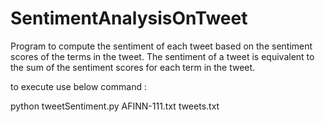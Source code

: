 SentimentAnalysisOnTweet
========================

Program to compute the sentiment of each tweet based on the sentiment scores of the terms in the tweet. The sentiment of a tweet is equivalent to the sum of the sentiment scores for each term in the tweet.


to execute use below command :

python tweetSentiment.py AFINN-111.txt tweets.txt
